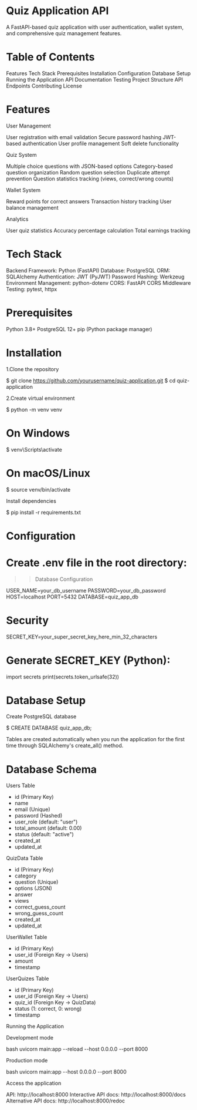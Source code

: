 # Quiz Application API

A FastAPI-based quiz application with user authentication, wallet system, and comprehensive quiz management features.

# Table of Contents

Features
Tech Stack
Prerequisites
Installation
Configuration
Database Setup
Running the Application
API Documentation
Testing
Project Structure
API Endpoints
Contributing
License

# Features

User Management

User registration with email validation
Secure password hashing
JWT-based authentication
User profile management
Soft delete functionality


Quiz System

Multiple choice questions with JSON-based options
Category-based question organization
Random question selection
Duplicate attempt prevention
Question statistics tracking (views, correct/wrong counts)


Wallet System

Reward points for correct answers
Transaction history tracking
User balance management


Analytics

User quiz statistics
Accuracy percentage calculation
Total earnings tracking

# Tech Stack

Backend Framework: Python (FastAPI)
Database: PostgreSQL
ORM: SQLAlchemy
Authentication: JWT (PyJWT)
Password Hashing: Werkzeug
Environment Management: python-dotenv
CORS: FastAPI CORS Middleware
Testing: pytest, httpx

# Prerequisites

Python 3.8+
PostgreSQL 12+
pip (Python package manager)

# Installation

1.Clone the repository

$ git clone https://github.com/yourusername/quiz-application.git
$ cd quiz-application

2.Create virtual environment

$ python -m venv venv
   
# On Windows
$ venv\Scripts\activate

# On macOS/Linux
$ source venv/bin/activate

Install dependencies

$ pip install -r requirements.txt

# Configuration

# Create .env file in the root directory:
  
>> Database Configuration

USER_NAME=your_db_username
PASSWORD=your_db_password
HOST=localhost
PORT=5432
DATABASE=quiz_app_db
   
# Security
SECRET_KEY=your_super_secret_key_here_min_32_characters

# Generate SECRET_KEY (Python):

import secrets
print(secrets.token_urlsafe(32))

# Database Setup

Create PostgreSQL database

$ CREATE DATABASE quiz_app_db;

Tables are created automatically when you run the application for the first time through SQLAlchemy's create_all() method.

# Database Schema
Users Table

- id (Primary Key)
- name
- email (Unique)
- password (Hashed)
- user_role (default: "user")
- total_amount (default: 0.00)
- status (default: "active")
- created_at
- updated_at

QuizData Table

- id (Primary Key)
- category
- question (Unique)
- options (JSON)
- answer
- views
- correct_guess_count
- wrong_guess_count
- created_at
- updated_at

UserWallet Table

- id (Primary Key)
- user_id (Foreign Key -> Users)
- amount
- timestamp

UserQuizes Table

- id (Primary Key)
- user_id (Foreign Key -> Users)
- quiz_id (Foreign Key -> QuizData)
- status (1: correct, 0: wrong)
- timestamp

Running the Application

Development mode

bash   uvicorn main:app --reload --host 0.0.0.0 --port 8000

Production mode

bash   uvicorn main:app --host 0.0.0.0 --port 8000

Access the application

API: http://localhost:8000
Interactive API docs: http://localhost:8000/docs
Alternative API docs: http://localhost:8000/redoc

